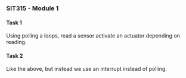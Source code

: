 ### SIT315 - Module 1

#### Task 1
Using polling a loops, read a sensor activate an actuator depending on reading.

#### Task 2
Like the above, but instead we use an interrupt instead of polling.